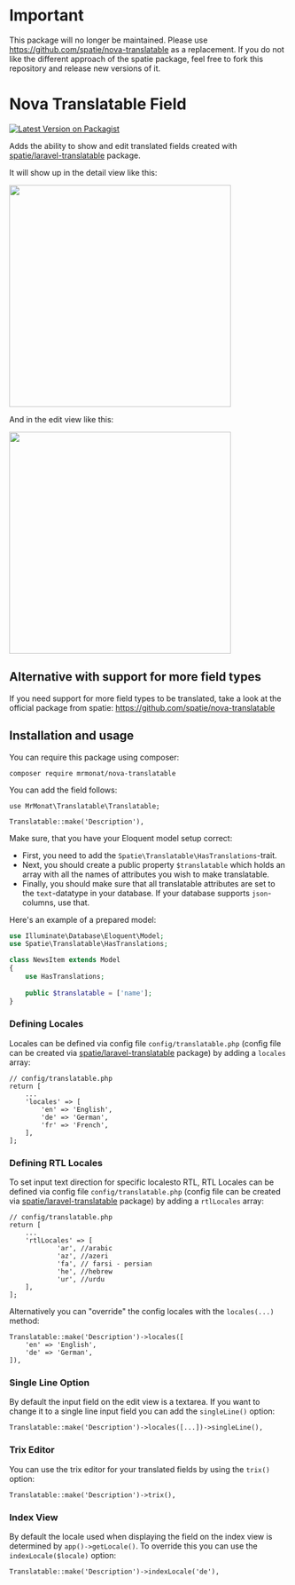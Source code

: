 # Important
This package will no longer be maintained. Please use https://github.com/spatie/nova-translatable as a replacement. If you do not like the different approach of the spatie package, feel free to fork this repository and release new versions of it.

# Nova Translatable Field
[![Latest Version on Packagist](https://img.shields.io/packagist/v/mrmonat/nova-translatable.svg?style=flat-square)](https://packagist.org/packages/mrmonat/nova-translatable)

Adds the ability to show and edit translated fields created with [spatie/laravel-translatable](https://github.com/spatie/laravel-translatable) package.

It will show up in the detail view like this:

<img width="400" src="https://mrmonat.de/github/images/nova-spatie-translatable-details.png">

And in the edit view like this:

<img width="400" src="https://mrmonat.de/github/images/nova-spatie-translatable-edit.png">

## Alternative with support for more field types
If you need support for more field types to be translated, take a look at the official package from spatie:
https://github.com/spatie/nova-translatable

## Installation and usage
You can require this package using composer:

```
composer require mrmonat/nova-translatable
```

You can add the field follows:

```
use MrMonat\Translatable\Translatable;

Translatable::make('Description'),
```

Make sure, that you have your Eloquent model setup correct:

- First, you need to add the `Spatie\Translatable\HasTranslations`-trait.
- Next, you should create a public property `$translatable` which holds an array with all the names of attributes you wish to make translatable.
- Finally, you should make sure that all translatable attributes are set to the `text`-datatype in your database. If your database supports `json`-columns, use that.

Here's an example of a prepared model:

``` php
use Illuminate\Database\Eloquent\Model;
use Spatie\Translatable\HasTranslations;

class NewsItem extends Model
{
    use HasTranslations;
    
    public $translatable = ['name'];
}
```


### Defining Locales
Locales can be defined via config file ```config/translatable.php``` (config file can be created via [spatie/laravel-translatable](https://github.com/spatie/laravel-translatable#installation) package) by adding a ```locales``` array:

```
// config/translatable.php
return [
    ...
    'locales' => [
        'en' => 'English',
        'de' => 'German',
        'fr' => 'French',
    ],
];
```


### Defining RTL Locales
To set input text direction for specific localesto RTL, RTL Locales can be defined via config file ```config/translatable.php``` (config file can be created via [spatie/laravel-translatable](https://github.com/spatie/laravel-translatable#installation) package) by adding a ```rtlLocales``` array:

```
// config/translatable.php
return [
    ...
    'rtlLocales' => [
            'ar', //arabic
            'az', //azeri 
            'fa', // farsi - persian  
            'he', //hebrew
            'ur', //urdu
    ],
];
```

Alternatively you can "override" the config locales with the ```locales(...)``` method:

```
Translatable::make('Description')->locales([
    'en' => 'English',
    'de' => 'German',
]),
```

### Single Line Option
By default the input field on the edit view is a textarea. If you want to change it to a single line input field you can add the ```singleLine()``` option:

```
Translatable::make('Description')->locales([...])->singleLine(),
```

### Trix Editor
You can use the trix editor for your translated fields by using the ```trix()``` option:

```
Translatable::make('Description')->trix(),
```

### Index View
By default the locale used when displaying the field on the index view is determined by ```app()->getLocale()```. To override this you can use the ```indexLocale($locale)``` option:

```
Translatable::make('Description')->indexLocale('de'),
```

